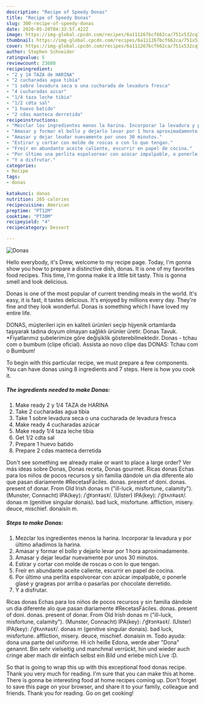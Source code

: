 ```yaml
---
description: "Recipe of Speedy Donas"
title: "Recipe of Speedy Donas"
slug: 300-recipe-of-speedy-donas
date: 2020-05-28T04:33:57.422Z
image: https://img-global.cpcdn.com/recipes/6a111267bcf662ca/751x532cq70/donas-foto-principal.jpg
thumbnail: https://img-global.cpcdn.com/recipes/6a111267bcf662ca/751x532cq70/donas-foto-principal.jpg
cover: https://img-global.cpcdn.com/recipes/6a111267bcf662ca/751x532cq70/donas-foto-principal.jpg
author: Stephen Schneider
ratingvalue: 5
reviewcount: 23680
recipeingredient:
- "2 y 14 TAZA de HARINA"
- "2 cucharadas agua tibia"
- "1 sobre levadura seca o una cucharada de levadura fresca"
- "4 cucharadas azcar"
- "1/4 taza leche tibia"
- "1/2 cdta sal"
- "1 huevo batido"
- "2 cdas manteca derretida"
recipeinstructions:
- "Mezclar los ingredientes menos la harina. Incorporar la levadura y por último añadimos la harina."
- "Amasar y formar el bollo y dejarlo levar por 1 hora aproximadamente."
- "Amasar y dejar leudar nuevamente por unos 30 minutos."
- "Estirar y cortar con molde de roscas o con lo que tengan."
- "Freír en abundante aceite caliente, escurrir en papel de cocina."
- "Por último una perlita espolvorear con azúcar impalpable, o ponerle glasé y grageas por arriba o pasarlas por chocolate derretido."
- "Y a disfrutar."
categories:
- Recipe
tags:
- donas

katakunci: donas 
nutrition: 265 calories
recipecuisine: American
preptime: "PT12M"
cooktime: "PT30M"
recipeyield: "4"
recipecategory: Dessert

---
```



![Donas](https://img-global.cpcdn.com/recipes/6a111267bcf662ca/751x532cq70/donas-foto-principal.jpg)

Hello everybody, it's Drew, welcome to my recipe page. Today, I'm gonna show you how to prepare a distinctive dish, donas. It is one of my favorites food recipes. This time, I'm gonna make it a little bit tasty. This is gonna smell and look delicious.

Donas is one of the most popular of current trending meals in the world. It's easy, it is fast, it tastes delicious. It's enjoyed by millions every day. They're fine and they look wonderful. Donas is something which I have loved my entire life.

DONAS, müşterileri için en kaliteli ürünleri seçip hijyenik ortamlarda taşıyarak tadına doyum olmayan sağlıklı ürünler üretir. Donas Tavuk. *Fiyatlarımız şubelerimize göre değişiklik gösterebilmektedir. Donas - tchau com o bumbum (clipe oficial). Assista ao novo clipe das DONAS: Tchau com o Bumbum!


To begin with this particular recipe, we must prepare a few components. You can have donas using 8 ingredients and 7 steps. Here is how you cook it.

<!--inarticleads1-->

##### The ingredients needed to make Donas:

1. Make ready 2 y 1/4 TAZA de HARINA
1. Take 2 cucharadas agua tibia
1. Take 1 sobre levadura seca o una cucharada de levadura fresca
1. Make ready 4 cucharadas azúcar
1. Make ready 1/4 taza leche tibia
1. Get 1/2 cdta sal
1. Prepare 1 huevo batido
1. Prepare 2 cdas manteca derretida


Don&#39;t see something we already make or want to place a large order? Ver más ideas sobre Donas, Donas receta, Donas gourmet. Ricas donas Echas para los niños de pocos recursos y sin familia dándole un dia diferente alo que pasan diariamente #RecetasFáciles. donas. present of doni. donas. present of donar. From Old Irish donas m (&#34;ill-luck, misfortune, calamity&#34;). (Munster, Connacht) IPA(key): /ˈd̪ˠɔnˠəsˠ/. (Ulster) IPA(key): /ˈd̪ˠʌnˠəsˠ/. donas m (genitive singular donais). bad luck, misfortune. affliction, misery. deuce, mischief. donaisín m. 

<!--inarticleads2-->

##### Steps to make Donas:

1. Mezclar los ingredientes menos la harina. Incorporar la levadura y por último añadimos la harina.
1. Amasar y formar el bollo y dejarlo levar por 1 hora aproximadamente.
1. Amasar y dejar leudar nuevamente por unos 30 minutos.
1. Estirar y cortar con molde de roscas o con lo que tengan.
1. Freír en abundante aceite caliente, escurrir en papel de cocina.
1. Por último una perlita espolvorear con azúcar impalpable, o ponerle glasé y grageas por arriba o pasarlas por chocolate derretido.
1. Y a disfrutar.


Ricas donas Echas para los niños de pocos recursos y sin familia dándole un dia diferente alo que pasan diariamente #RecetasFáciles. donas. present of doni. donas. present of donar. From Old Irish donas m (&#34;ill-luck, misfortune, calamity&#34;). (Munster, Connacht) IPA(key): /ˈd̪ˠɔnˠəsˠ/. (Ulster) IPA(key): /ˈd̪ˠʌnˠəsˠ/. donas m (genitive singular donais). bad luck, misfortune. affliction, misery. deuce, mischief. donaisín m. Todo ayuda: dona una parte del uniforme. Hi ich heiße Edona, werde aber &#34;Dona&#34; genannt. Bin sehr vielseitig und manchmal verrückt, hin und wieder auch cringe aber mach dir einfach selbst ein Bild und erlebe mich Live :D. 

So that is going to wrap this up with this exceptional food donas recipe. Thank you very much for reading. I'm sure that you can make this at home. There is gonna be interesting food at home recipes coming up. Don't forget to save this page on your browser, and share it to your family, colleague and friends. Thank you for reading. Go on get cooking!
